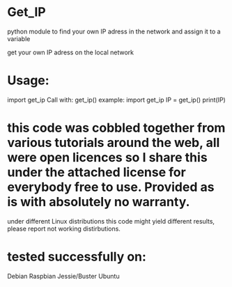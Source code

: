 # Get_IP
python module to find your own IP adress in the network and assign it to a variable

get your own IP adress on the local network
# Usage:
import get_ip
Call with: get_ip()
example: 
import get_ip
IP = get_ip()
print(IP)

# this code was cobbled together from various tutorials around the web, all were open licences so I share this under the attached license for everybody free to use. Provided as is with absolutely no warranty.

under different Linux distributions this code might yield different results, please report not working distirbutions.
# tested successfully on:
Debian
Raspbian Jessie/Buster
Ubuntu

